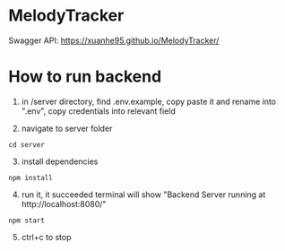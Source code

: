 # MelodyTracker

Swagger API: https://xuanhe95.github.io/MelodyTracker/

# How to run backend

1. in /server directory, find .env.example, copy paste it and rename into ".env", copy credentials into relevant field

2. navigate to server folder
```
cd server
```
3. install dependencies
```
npm install
```
4. run it, it succeeded terminal will show "Backend Server running at http://localhost:8080/"
```
npm start
```
5. ctrl+c to stop

